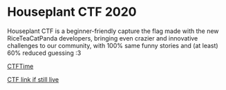 # Houseplant CTF 2020

Houseplant CTF is a beginner-friendly capture the flag made with the new RiceTeaCatPanda developers, bringing even crazier and innovative challenges to our community, with 100% same funny stories and (at least) 60% reduced guessing :3

[CTFTime](https://ctftime.org/event/997)

[CTF link if still live](https://houseplant.riceteacatpanda.wt)